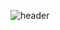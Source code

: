 ![header](https://capsule-render.vercel.app/api?type=waving&color=auto&height=300&section=header&text=JinSeon's%20render&fontSize=70)




